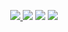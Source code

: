 <p align="center">
  <a href="LICENSE">
    <img src="https://img.shields.io/github/license/neko-mc/nekolib">
  </a>
  <img src="https://img.shields.io/endpoint?url=https://waka.neko.rs/api/compat/shields/v1/Atakku/interval:any/project:nekolib&color=4791ff&label=nekolib">
  <img src="https://img.shields.io/github/languages/code-size/neko-mc/nekolib">
  <a href="https://mc.neko.rs/discord">
    <img src="https://img.shields.io/badge/chat-on%20discord-5865F2">
  </a>
</p>